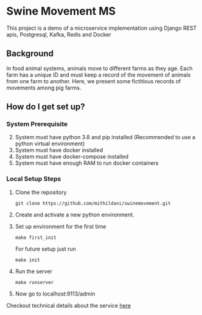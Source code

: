 # Swine Movement MS #

This project is a demo of a microservice implementation using Django REST apis, Postgresql, Kafka, Redis and Docker 
 ## Background ##
In food animal systems, animals move to different farms as they age. Each farm has a unique ID and must keep a record of the movement of animals from one farm to another. Here, we present some fictitious records of movements among pig farms.


## How do I get set up? ##
### System Prerequisite ###

2. System must have python 3.8 and pip installed (Recommended to use a python virtual environment)
1. System must have docker installed
3. System must have docker-compose installed
4. System must have enough RAM to run docker containers

### Local Setup Steps ###

1. Clone the repository
    ```shell
    git clone https://github.com/mithildani/swinemovement.git
    ```

2. Create and activate a new python environment. 
3. Set up environment for the first time
    ```shell
    make first_init
    ```
   For future setup just run
    ```shell
    make init
    ```
   
4. Run the server
    ```shell
    make runserver
    ```
5. Now go to localhost:9113/admin

Checkout technical details about the service [here](./app/README.md)
